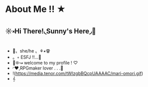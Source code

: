 # About Me !! ★
## ☼༝Hi There!◟Sunny's Here◞🔆
- 🌼〟she/he 〟⚘⭑⚢
- 。◦ ESFJ ‼…💭
- 🌟❊↝ welcome to my profile ! ♡
- ◜♥,RPGmaker lover . . .🌻
- !(https://media.tenor.com/tWlzgbBQcpUAAAAC/mari-omori.gif)
- 𝄞

